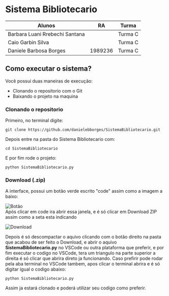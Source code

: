 # Sistema Bibliotecario

| Alunos | RA | Turma|
| -------- | ----- | ----------- |
|Barbara Luani Rrebechi Santana|     |Turma C|
|Caio Garbin Silva|      |Turma C|
|Daniele Barbosa Borges|1989236|Turma C |  

## Como executar o sistema?
Você possui duas maneiras de execução:
- Clonando o repositorio com o Git 
- Baixando o projeto na maquina

### Clonando o repositorio
Primeiro, no terminal digite:
```
git clone https://github.com/danielebborges/SistemaBibliotecario.git
```

Depois entre na pasta do Sistema Bibliotecario com:
```
cd SistemaBibliotecario
```  
E por fim rode o projeto:
```
python SistemaBibliotecario.py
``` 

### Download (.zip)
A interface, possui um botão verde escrito "code" 
assim como a imagem a baixo:

![Botão](https://res.cloudinary.com/practicaldev/image/fetch/s--vVXcCtiu--/c_limit%2Cf_auto%2Cfl_progressive%2Cq_auto%2Cw_880/https://dev-to-uploads.s3.amazonaws.com/uploads/articles/qtzts78b6ctikq3b9wa4.png)  
Após clicar em code ira abrir essa janela, e é só clicar em Download ZIP assim como a seta esta indicando     

![Download](https://user-images.githubusercontent.com/101413385/185686126-23339f8c-ecf9-44b8-9c52-996c50750254.png)

Depois é só descompactar o aquivo clicando com o botão direito na pasta que acabou de ser feito o Download, e abrir o aquivo **SistemaBibliotecario.py** no VSCode ou outra plataforma que preferir, e por fim executar o codigo no VSCode, tera um triangulo na parte superior a direita é só clicar que abrira direto ja funcionando. Caso prefirir pode rodar pela aba terminal no VSCode tambem, apos clicar o terminal abrira e é só digitar igual o codigo abaixo:
```
python SistemaBibliotecario.py
```
Assim ja estará clonado e poderá utilizar seu codigo como preferir.

